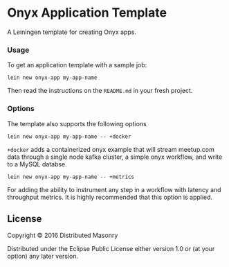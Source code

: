 # Onyx Application Template

A Leiningen template for creating Onyx apps.

### Usage

To get an application template with a sample job:

```text
lein new onyx-app my-app-name
```
Then read the instructions on the `README.md` in your fresh project.

### Options
The template also supports the following options

```
lein new onyx-app my-app-name -- +docker
```

`+docker` adds a containerized onyx example that will stream meetup.com data
through a single node kafka cluster, a simple onyx workflow, and write to a
MySQL databse.

```
lein new onyx-app my-app-name -- +metrics
```
For adding the ability to instrument any step in a workflow with latency and
throughput metrics. It is highly recommended that this option is applied.

## License

Copyright © 2016 Distributed Masonry

Distributed under the Eclipse Public License either version 1.0 or (at
your option) any later version.
